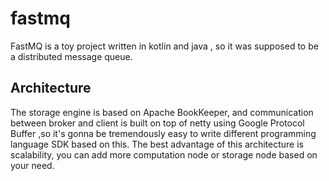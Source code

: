 # fastmq

FastMQ is a toy project written in kotlin and java , so it was supposed to be a distributed message queue.

## Architecture
The storage engine is based on Apache BookKeeper, and communication between broker and client is built on top of netty using
Google Protocol Buffer ,so it's gonna be tremendously easy to write different programming language SDK based on this.
The best advantage of this architecture is scalability, you can add more computation node or storage node based on your need.

